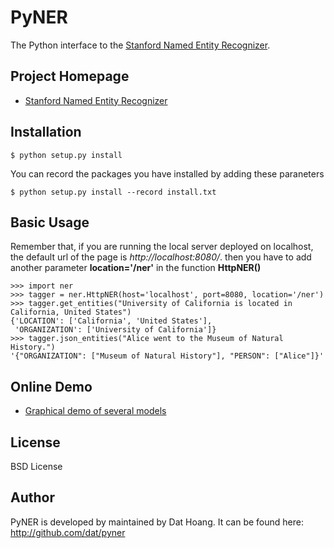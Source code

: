 <!--
 * @Author: Caspar
 * @Date: 2019-11-05 16:07:54
 * @LastEditors: Caspar
 * @LastEditTime: 2019-11-05 16:41:08
 * @Description: file content
 -->
# PyNER 

The Python interface to the [Stanford Named Entity Recognizer](https://github.com/dat/stanford-ner).

## Project Homepage

* [Stanford Named Entity Recognizer](http://nlp.stanford.edu/software/CRF-NER.shtml)

## Installation

    $ python setup.py install

You can record the packages you have installed by adding these paraneters 

    $ python setup.py install --record install.txt

## Basic Usage
Remember that, if you are running the local server deployed on localhost, the default url of the page is _http://localhost:8080/_. then you have to add another parameter __location='/ner'__ in the function __HttpNER()__  
    
    >>> import ner
    >>> tagger = ner.HttpNER(host='localhost', port=8080, location='/ner')
    >>> tagger.get_entities("University of California is located in California, United States")
    {'LOCATION': ['California', 'United States'],
     'ORGANIZATION': ['University of California']}
    >>> tagger.json_entities("Alice went to the Museum of Natural History.")
    '{"ORGANIZATION": ["Museum of Natural History"], "PERSON": ["Alice"]}'

## Online Demo

* [Graphical demo of several models](http://nlp.stanford.edu:8080/ner/)

## License

BSD License

## Author

PyNER is developed by maintained by Dat Hoang.
It can be found here: http://github.com/dat/pyner

